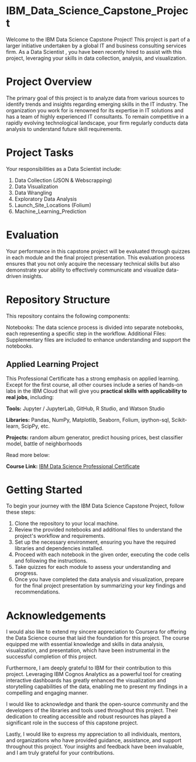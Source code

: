 # IBM_Data_Science_Capstone_Project
Welcome to the IBM Data Science Capstone Project! This project is part of a larger initiative undertaken by a global IT and business consulting services firm. As a Data Scientist , you have been recently hired to assist with this project, leveraging your skills in data collection, analysis, and visualization.

# Project Overview
The primary goal of this project is to analyze data from various sources to identify trends and insights regarding emerging skills in the IT industry. The organization you work for is renowned for its expertise in IT solutions and has a team of highly experienced IT consultants. To remain competitive in a rapidly evolving technological landscape, your firm regularly conducts data analysis to understand future skill requirements.

# Project Tasks
Your responsibilities as a Data Scientist include:

1. Data Collection (JSON & Webscrapping)
2. Data Visualization
3. Data Wrangling
4. Exploratory Data Analysis 
4. Launch_Site_Locations (Folium)
6. Machine_Learning_Prediction

   
# Evaluation
Your performance in this capstone project will be evaluated through quizzes in each module and the final project presentation. This evaluation process ensures that you not only acquire the necessary technical skills but also demonstrate your ability to effectively communicate and visualize data-driven insights.

# Repository Structure
This repository contains the following components:

Notebooks: The data science process is divided into separate notebooks, each representing a specific step in the workflow.
Additional Files: Supplementary files are included to enhance understanding and support the notebooks.

## Applied Learning Project
This Professional Certificate has a strong emphasis on applied learning. Except for the first course, all other courses include a series of hands-on labs in the IBM Cloud that will give you **practical skills with applicability to real jobs**, including:

**Tools:** Jupyter / JupyterLab, GitHub, R Studio, and Watson Studio

**Libraries:** Pandas, NumPy, Matplotlib, Seaborn, Folium, ipython-sql, Scikit-learn, ScipPy, etc.

**Projects:** random album generator, predict housing prices, best classifier model, battle of neighborhoods

Read more below:

**Course Link:** [IBM Data Science Professional Certificate](https://www.coursera.org/professional-certificates/ibm-data-science)

# Getting Started
To begin your journey with the IBM Data Science Capstone Project, follow these steps:

1. Clone the repository to your local machine.
2. Review the provided notebooks and additional files to understand the project's workflow and requirements.
3. Set up the necessary environment, ensuring you have the required libraries and dependencies installed.
4. Proceed with each notebook in the given order, executing the code cells and following the instructions.
5. Take quizzes for each module to assess your understanding and progress.
6. Once you have completed the data analysis and visualization, prepare for the final project presentation by summarizing your key findings and recommendations.

# Acknowledgements
I would also like to extend my sincere appreciation to Coursera for offering the Data Science course that laid the foundation for this project. The course equipped me with essential knowledge and skills in data analysis, visualization, and presentation, which have been instrumental in the successful completion of this project.

Furthermore, I am deeply grateful to IBM for their contribution to this project. Leveraging IBM Cognos Analytics as a powerful tool for creating interactive dashboards has greatly enhanced the visualization and storytelling capabilities of the data, enabling me to present my findings in a compelling and engaging manner.

I would like to acknowledge and thank the open-source community and the developers of the libraries and tools used throughout this project. Their dedication to creating accessible and robust resources has played a significant role in the success of this capstone project.

Lastly, I would like to express my appreciation to all individuals, mentors, and organizations who have provided guidance, assistance, and support throughout this project. Your insights and feedback have been invaluable, and I am truly grateful for your contributions.
